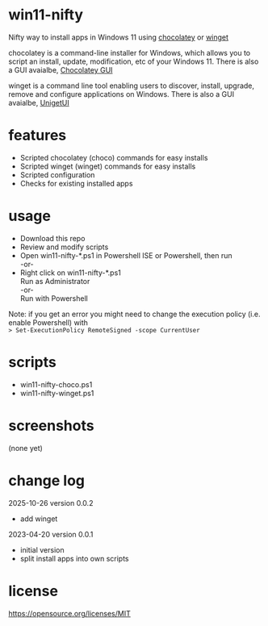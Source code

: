 # win11-nifty
Nifty way to install apps in Windows 11 using 
[chocolatey](https://community.chocolatey.org/) or 
[winget](https://learn.microsoft.com/en-us/windows/package-manager/winget/)

chocolatey is a command-line installer for Windows, which allows you to script an install, update, modification, etc of your Windows 11.
There is also a GUI avaialbe, [Chocolatey GUI](https://docs.chocolatey.org/en-us/chocolatey-gui/)

winget is a command line tool enabling users to discover, install, upgrade, remove and configure applications on Windows.
There is also a GUI avaialbe, [UnigetUI](https://github.com/marticliment/UnigetUI)

features  
========
* Scripted chocolatey (choco) commands for easy installs
* Scripted winget (winget) commands for easy installs
* Scripted configuration
* Checks for existing installed apps

usage
========
* Download this repo  
* Review and modify scripts  
* Open win11-nifty-*.ps1 in Powershell ISE or Powershell, then run  
-or-
* Right click on win11-nifty-*.ps1  
Run as Administrator  
-or-   
Run with Powershell  

Note: if you get an error you might need to change the execution policy (i.e. enable Powershell) with  
`> Set-ExecutionPolicy RemoteSigned -scope CurrentUser`

  
scripts
=========
* win11-nifty-choco.ps1
* win11-nifty-winget.ps1  
  

screenshots
========
(none yet)

change log
========
2025-10-26 version 0.0.2  
* add winget

2023-04-20 version 0.0.1  
* initial version
* split install apps into own scripts


license
========
https://opensource.org/licenses/MIT
